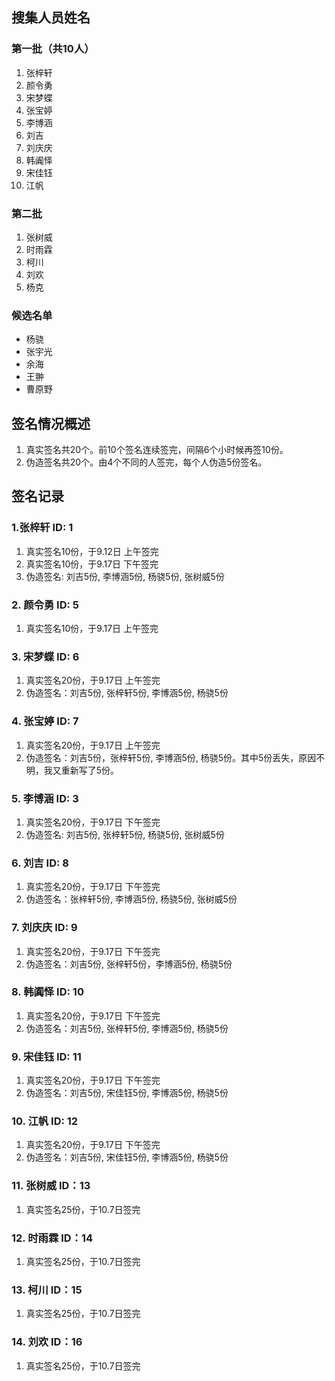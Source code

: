 ## 搜集人员姓名
### 第一批（共10人）
1. 张梓轩
2. 颜令勇
3. 宋梦蝶
4. 张宝婷
5. 李博涵
6. 刘吉
7. 刘庆庆
8. 韩阗怿
9. 宋佳钰
10. 江帆

### 第二批
1. 张树威
2. 时雨霖
3. 柯川
4. 刘欢
5. 杨克

### 候选名单
* 杨骁
* 张宇光
* 余海
* 王翀
* 曹原野

## 签名情况概述
1. 真实签名共20个。前10个签名连续签完，间隔6个小时候再签10份。
2. 伪造签名共20个。由4个不同的人签完，每个人伪造5份签名。

## 签名记录
### 1.张梓轩 ID: 1
1. 真实签名10份，于9.12日 上午签完
2. 真实签名10份，于9.17日 下午签完
3. 伪造签名: 刘吉5份, 李博涵5份, 杨骁5份, 张树威5份

### 2. 颜令勇 ID: 5
1. 真实签名10份，于9.17日 上午签完

### 3. 宋梦蝶 ID: 6
1. 真实签名20份，于9.17日 上午签完
3. 伪造签名：刘吉5份, 张梓轩5份, 李博涵5份, 杨骁5份

### 4. 张宝婷 ID: 7
1. 真实签名20份，于9.17日 上午签完
3. 伪造签名：刘吉5份，张梓轩5份, 李博涵5份, 杨骁5份。其中5份丢失，原因不明，我又重新写了5份。

### 5. 李博涵 ID: 3
1. 真实签名20份，于9.17日 下午签完
2. 伪造签名: 刘吉5份, 张梓轩5份, 杨骁5份, 张树威5份

### 6. 刘吉 ID: 8
1. 真实签名20份，于9.17日 下午签完
2. 伪造签名：张梓轩5份, 李博涵5份, 杨骁5份, 张树威5份

### 7. 刘庆庆 ID: 9
1. 真实签名20份，于9.17日 下午签完
2. 伪造签名：刘吉5份, 张梓轩5份，李博涵5份, 杨骁5份

### 8. 韩阗怿 ID: 10
1. 真实签名20份，于9.17日 下午签完
2. 伪造签名：刘吉5份, 张梓轩5份, 李博涵5份, 杨骁5份

### 9. 宋佳钰 ID: 11
1. 真实签名20份，于9.17日 下午签完
2. 伪造签名：刘吉5份, 宋佳钰5份, 李博涵5份, 杨骁5份

### 10. 江帆 ID: 12
1. 真实签名20份，于9.17日 下午签完
2. 伪造签名：刘吉5份, 宋佳钰5份, 李博涵5份, 杨骁5份

### 11. 张树威 ID：13
1. 真实签名25份，于10.7日签完

### 12. 时雨霖 ID：14
1. 真实签名25份，于10.7日签完

### 13. 柯川 ID：15
1. 真实签名25份，于10.7日签完 

### 14. 刘欢 ID：16
1. 真实签名25份，于10.7日签完
